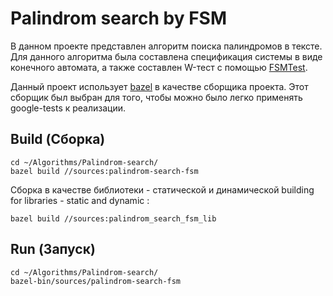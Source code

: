# Palindrom search by FSM

В данном проекте представлен алгоритм поиска палиндромов в тексте.
Для данного алгоритма была составлена спецификация системы в виде конечного автомата,
а также составлен W-тест с помощью [FSMTest](http://fsmtestonline.ru/).

Данный проект использует [bazel](https://bazel.build/install) в качестве сборщика проекта.
Этот сборщик был выбран для того, чтобы можно было легко применять google-tests к реализации.

## Build (Сборка)

```
cd ~/Algorithms/Palindrom-search/
bazel build //sources:palindrom-search-fsm
```

Сборка в качестве библиотеки - статической и динамической
building for libraries - static and dynamic :
```
bazel build //sources:palindrom_search_fsm_lib
```

## Run (Запуск)

```
cd ~/Algorithms/Palindrom-search/
bazel-bin/sources/palindrom-search-fsm
```


